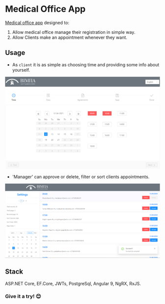 # Medical Office App

[Medical office app](https://register-vimpa.herokuapp.com/) designed to:
1) Allow medical office manage their registration in simple way.
2) Allow Clients make an appointment whenever they want. 


## Usage 

* As `client` it is as simple as choosing time and  providing some info about yourself.

![client](./assets/client.png)

* 'Manager' can approve or delete, filter or sort clients appointments.

![admin](./assets/admin.png)

## Stack

ASP.NET Core, EF.Core, JWTs, PostgreSql, Angular 9, NgRX, RxJS.

### Give it a try! :blush: